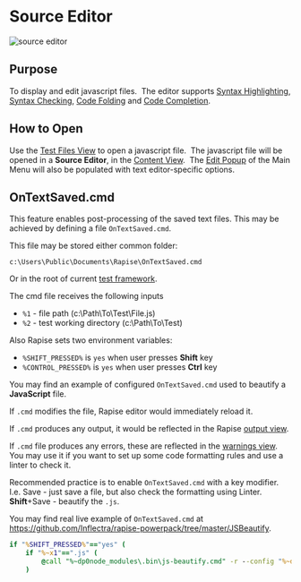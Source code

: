 # Source Editor

![source editor](./img/source_editor1.png)

## Purpose

To display and edit javascript files.  The editor supports [Syntax Highlighting](syntax_highlighting.md), [Syntax Checking](syntax_checking.md), [Code Folding](code_folding.md) and [Code Completion](code_helper.md).

## How to Open

Use the [Test Files View](test_files_dialog.md) to open a javascript file.  The javascript file will be opened in a **Source Editor**, in the [Content View](content_view.md).  The [Edit Popup](menu_and_toolbars.md) of the Main Menu will also be populated with text editor-specific options.

## OnTextSaved.cmd

This feature enables post-processing of the saved text files. This may be achieved by defining a file `OnTextSaved.cmd`.

This file may be stored either common folder:

`c:\Users\Public\Documents\Rapise\OnTextSaved.cmd`

Or in the root of current [test framework](../Intro/framework.md).

The cmd file receives the following inputs
* `%1` - file path (c:\Path\To\Test\File.js)
* `%2` - test working directory (c:\Path\To\Test)

Also Rapise sets two environment variables:
* `%SHIFT_PRESSED%` is `yes` when user presses **Shift** key
* `%CONTROL_PRESSED%` is `yes` when user presses **Ctrl** key

You may find an example of configured `OnTextSaved.cmd` used to beautify a **JavaScript** file. 

If `.cmd` modifies the file, Rapise editor would immediately reload it.

If `.cmd` produces any output, it would be reflected in the Rapise [output view](Guide/output_view.md).

If `.cmd` file produces any errors, these are reflected in the [warnings view](Guide/warning_view.md). You may use it if you want to set up some code formatting rules and use a linter to check it.

Recommended practice is to enable `OnTextSaved.cmd` with a key modifier. I.e. Save - just save a file, but also check the formatting using Linter. **Shift**+Save - beautify the `.js`.

You may find real live example of `OnTextSaved.cmd` at https://github.com/Inflectra/rapise-powerpack/tree/master/JSBeautify.

```cmd
if "%SHIFT_PRESSED%"=="yes" (
    if "%~x1"==".js" (
        @call "%~dp0node_modules\.bin\js-beautify.cmd" -r --config "%~dp0jsbeautify.config.json" %1 >OnTextSaved.log 2>&1
    )
```
